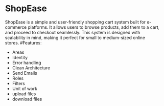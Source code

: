 # ShopEase
ShopEase is a simple and user-friendly shopping cart system built for e-commerce platforms. It allows users to browse products, add them to a cart, and proceed to checkout seamlessly. This system is designed with scalability in mind, making it perfect for small to medium-sized online stores.
#Features:
- Areas
- Identity
- Error handling
- Clean Architecture
- Send Emails
- Roles
- Filters
- Unit of work
- upload files
- download files

  
